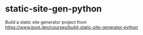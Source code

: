 # static-site-gen-python
Build a static site generator project from https://www.boot.dev/courses/build-static-site-generator-python
